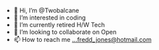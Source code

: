 - 👋 Hi, I’m @Twobalcane
- 👀 I’m interested in coding 
- 🌱 I’m currently retired H/W Tech
- 💞️ I’m looking to collaborate on Open 
- 📫 How to reach me ...fredd_jones@hotmail.com

<!---
Twobalcane/Twobalcane is a ✨ special ✨ repository because its `README.md` (this file) appears on your GitHub profile.
You can click the Preview link to take a look at your changes.
--->
